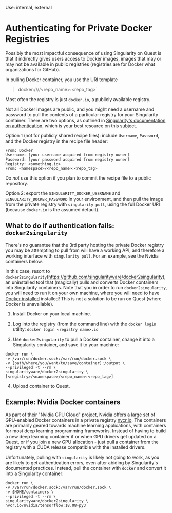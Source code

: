 Use: internal, external

# Authenticating for Private Docker Registries

Possibly the most impactful consequence of using Singularity on Quest is that it indirectly gives users access to Docker images, images that may or may not be available in public registries (registries are for Docker what organizations for GitHub). 

In pulling Docker container, you use the URI template

> docker://<registry>/<namespace>/<repo_name>:<repo_tag>`

Most often the registry is just `docker.io`, a publicly available registry.

Not all Docker images are public, and you might need a username and password to pull the contents of a particular registry for your Singularity container. There are two options, as outlined in [Singularity's documentation on authentication](https://www.sylabs.io/guides/2.5/user-guide/singularity_and_docker.html#custom-authentication), which is your best resource on this subject.

Option 1 (not for publicly shared recipe files): include `Username`, `Password`, and the Docker registry in the recipe file header:

```
From: Docker
Username: [your username acquired from registry owner]
Password: [your password acquired from registry owner]
Registry: <something.io>
From: <namespace>/<repo_name>:<repo_tag>
```

Do *not* use this option if you plan to commit the recipe file to a public repository.

Option 2: export the `SINGULARITY_DOCKER_USERNAME` and `SINGULARITY_DOCKER_PASSWORD` in your environment, and then pull the image from the private registry with `singularity pull`, using the full Docker URI (because `docker.io` is the assumed default).


## What to do if authentication fails: `docker2singularity`

There's no guarantee that the 3rd party hosting the private Docker registry you may be attempting to pull from will have a working API, and therefore a working interface with `singularity pull`. For an example, see the Nvidia containers below.

In this case, resort to `docker2singularity`(https://github.com/singularityware/docker2singularity), an uninstalled tool that (magically) pulls and converts Docker containers into Singularity containers. Note that you in order to run `docker2singularity`, you will need to run it on your own machine, where you will need to have [Docker installed](https://docs.docker.com/install/#supported-platforms) installed! This is not a solution to be run on Quest (where Docker is unavailable).

1. Install Docker on your local machine.
2. Log into the registry (from the command line) with the `docker login` utility:
```docker login <registry name>.io```

3. Use `docker2singularity` to pull a Docker container, change it into a Singularity container, and save it to your machine:
```
docker run \
-v /var/run/docker.sock:/var/run/docker.sock \
-v [path/where/you/want/to/save/container]:/output \
--privileged -t --rm \
singularityware/docker2singularity \
[<registry>/<namespace>/<repo_name>:<repo_tag>]
```

4. Upload container to Quest.


## Example: Nvidia Docker containers
As part of their "Nvidia GPU Cloud" project, Nvidia offers a large set of GPU-enabled Docker containers in a private registry [nvcr.io](https://docs.nvidia.com/ngc/). The containers are primarily geared towards machine learning applications, with containers for most deep learning programming frameworks. Instead of having to build a new deep learning container if or when GPU drivers get updated on a Quest, or if you join a new GPU allocation - just pull a container from the registry with a CUDA release compatible with the installed drivers.

Unfortunately, pulling with `singularity` is likely not going to work, as you are likely to get authentication errors, even after abiding by Singularity's documented practices. Instead, pull the container with `docker` and convert it into a Singularity container:

```
docker run \
-v /var/run/docker.sock:/var/run/docker.sock \
-v $HOME/containers \
--privileged -t --rm \
singularityware/docker2singularity \
nvcr.io/nvidia/tensorflow:18.08-py3
```











